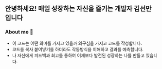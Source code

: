 

## 안녕하세요! 매일 성장하는 자신을 즐기는 개발자 김선만 입니다

### About me 🤔
- 이 코드는 어떤 의미를 가지고 있을까 의구심을 가지고 코드를 작성합니다.
- 코드를 복사 붙여넣기를 하더라도 작동방식을 이해하고 결과를 예측합니다.
- 나 자신에게 피드백과 회고를 통하여 어제보다 발전된 성장하는 나를 만들고 있습니다.
